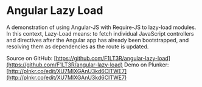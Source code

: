 # Angular Lazy Load

A demonstration of using Angular-JS with Require-JS to lazy-load modules. In this context, Lazy-Load means: to fetch individual JavaScript controllers and directives after the Angular app has already been bootstrapped, and resolving them as dependencies as the route is updated.

Source on GitHub: [https://github.com/F1LT3R/angular-lazy-load](https://github.com/F1LT3R/angular-lazy-load)
Demo on Plunker: [http://plnkr.co/edit/XU7MIXGAnU3kd6CITWE7](http://plnkr.co/edit/XU7MIXGAnU3kd6CITWE7)